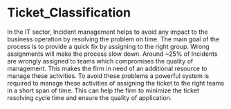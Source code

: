 # Ticket_Classification
In the IT sector, Incident management helps to avoid any impact to the business operation by resolving the problem on time. The main goal of the process is to provide a quick fix by assigning to the right group. Wrong assignments will make the process slow down. Around ~25% of Incidents are wrongly assigned to teams which compromises the quality of management. This makes the firm in need of an additional resource to manage these activities. To avoid these problems a powerful system is required to manage these activities of assigning the ticket to the right teams in a short span of time. This can help the firm to minimize the ticket resolving cycle time and ensure the quality of application.
